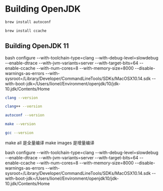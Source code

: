 # Building OpenJDK

```bash
brew install autoconf
```

```bash
brew install ccache
```

## Building OpenJDK 11

bash configure --with-toolchain-type=clang --with-debug-level=slowdebug --enable-dtrace --with-jvm-variants=server --with-target-bits=64 --enable-ccache --with-num-cores=8 --with-memory-size=8000 --disable-warnings-as-errors --with-sysroot=/Library/Developer/CommandLineTools/SDKs/MacOSX10.14.sdk --with-boot-jdk=/Users/lionel/Environment/openjdk/10/jdk-10.jdk/Contents/Home

```bash
clang --version
```

```bash
clang++ --version
```

```bash
autoconf --version
```

```bash
make --version
```

```bash
gcc --version
```


make all 是全量编译
make images 是增量编译





bash configure --with-toolchain-type=clang --with-debug-level=slowdebug --enable-dtrace --with-jvm-variants=server --with-target-bits=64 --enable-ccache --with-num-cores=8 --with-memory-size=8000 --disable-warnings-as-errors --with-sysroot=/Library/Developer/CommandLineTools/SDKs/MacOSX10.14.sdk --with-boot-jdk=/Users/lionel/Environment/openjdk10/jdk-10.jdk/Contents/Home